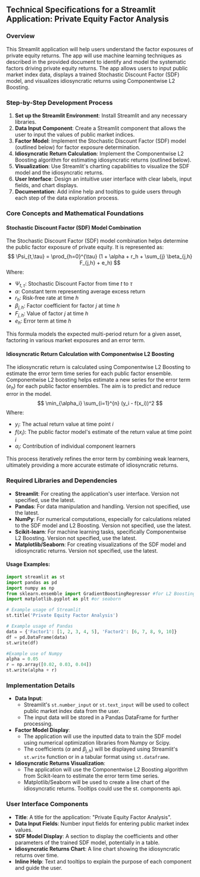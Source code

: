 
## Technical Specifications for a Streamlit Application: Private Equity Factor Analysis

### Overview
This Streamlit application will help users understand the factor exposures of private equity returns. The app will use machine learning techniques as described in the provided document to identify and model the systematic factors driving private equity returns. The app allows users to input public market index data, displays a trained Stochastic Discount Factor (SDF) model, and visualizes idiosyncratic returns using Componentwise L2 Boosting.

### Step-by-Step Development Process
1. **Set up the Streamlit Environment**: Install Streamlit and any necessary libraries.
2. **Data Input Component**: Create a Streamlit component that allows the user to input the values of public market indices.
3. **Factor Model**: Implement the Stochastic Discount Factor (SDF) model (outlined below) for factor exposure determination.
4. **Idiosyncratic Return Calculation**: Implement the Componentwise L2 Boosting algorithm for estimating idiosyncratic returns (outlined below).
5. **Visualization**: Use Streamlit's charting capabilities to visualize the SDF model and the idiosyncratic returns.
6. **User Interface**: Design an intuitive user interface with clear labels, input fields, and chart displays.
7. **Documentation**: Add inline help and tooltips to guide users through each step of the data exploration process.

### Core Concepts and Mathematical Foundations

#### Stochastic Discount Factor (SDF) Model Combination

The Stochastic Discount Factor (SDF) model combination helps determine the public factor exposure of private equity. It is represented as:
$$
\Psi_{t,\tau} = \prod_{h=0}^{\tau} (1 + \alpha + r_h + \sum_{j} \beta_{j,h} F_{j,h} + e_h)
$$
Where:
- $\Psi_{t,\tau}$: Stochastic Discount Factor from time $t$ to $\tau$
- $\alpha$: Constant term representing average excess return
- $r_h$: Risk-free rate at time $h$
- $\beta_{j,h}$: Factor coefficient for factor $j$ at time $h$
- $F_{j,h}$: Value of factor $j$ at time $h$
- $e_h$: Error term at time $h$

This formula models the expected multi-period return for a given asset, factoring in various market exposures and an error term.

#### Idiosyncratic Return Calculation with Componentwise L2 Boosting
The idiosyncratic return is calculated using Componentwise L2 Boosting to estimate the error term time series for each public factor ensemble. Componentwise L2 boosting helps estimate a new series for the error term ($e_h$) for each public factor ensembles. The aim is to predict and reduce error in the model.
$$
\min_{\alpha_i} \sum_{i=1}^{n} (y_i - f(x_i))^2
$$
Where:
- $y_i$: The actual return value at time point $i$
- $f(x_i)$: The public factor model's estimate of the return value at time point $i$
- $\alpha_i$: Contribution of individual component learners

This process iteratively refines the error term by combining weak learners, ultimately providing a more accurate estimate of idiosyncratic returns.

### Required Libraries and Dependencies
- **Streamlit**: For creating the application's user interface. Version not specified, use the latest.
- **Pandas**: For data manipulation and handling. Version not specified, use the latest.
- **NumPy**: For numerical computations, especially for calculations related to the SDF model and L2 Boosting. Version not specified, use the latest.
- **Scikit-learn**: For machine learning tasks, specifically Componentwise L2 Boosting. Version not specified, use the latest.
- **Matplotlib/Seaborn**: For creating visualizations of the SDF model and idiosyncratic returns. Version not specified, use the latest.

#### Usage Examples:
```python
import streamlit as st
import pandas as pd
import numpy as np
from sklearn.ensemble import GradientBoostingRegressor #for L2 Boosting
import matplotlib.pyplot as plt #or seaborn

# Example usage of Streamlit
st.title('Private Equity Factor Analysis')

# Example usage of Pandas
data = {'Factor1': [1, 2, 3, 4, 5], 'Factor2': [6, 7, 8, 9, 10]}
df = pd.DataFrame(data)
st.write(df)

#Example use of Numpy
alpha = 0.05
r = np.array([0.02, 0.03, 0.04])
st.write(alpha + r)
```

### Implementation Details

- **Data Input**:
  - Streamlit's `st.number_input` or `st.text_input` will be used to collect public market index data from the user.
  - The input data will be stored in a Pandas DataFrame for further processing.
- **Factor Model Display**:
  - The application will use the inputted data to train the SDF model using numerical optimization libraries from Numpy or Scipy.
  - The coefficients ($\alpha$ and $\beta_{j,h}$) will be displayed using Streamlit's `st.write` function or in a tabular format using `st.dataframe`.
- **Idiosyncratic Returns Visualization**:
  - The application will use the Componentwise L2 Boosting algorithm from Scikit-learn to estimate the error term time series.
  - Matplotlib/Seaborn will be used to create a line chart of the idiosyncratic returns.  Tooltips could use the st. components api.

### User Interface Components
- **Title**: A title for the application: "Private Equity Factor Analysis".
- **Data Input Fields**: Number input fields for entering public market index values.
- **SDF Model Display**: A section to display the coefficients and other parameters of the trained SDF model, potentially in a table.
- **Idiosyncratic Returns Chart**: A line chart showing the idiosyncratic returns over time.
- **Inline Help**: Text and tooltips to explain the purpose of each component and guide the user.
